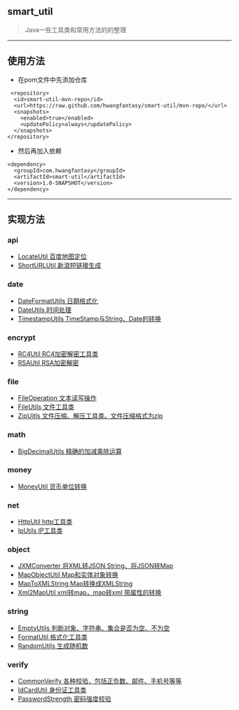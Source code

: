 ## smart_util
>Java一些工具类和常用方法的的整理
---
## 使用方法
- 在pom文件中先添加仓库
```
 <repository> 
  <id>smart-util-mvn-repo</id>  
  <url>https://raw.github.com/hwangfantasy/smart-util/mvn-repo/</url>  
  <snapshots> 
    <enabled>true</enabled>  
    <updatePolicy>always</updatePolicy> 
  </snapshots> 
</repository>
```
- 然后再加入依赖
```
<dependency> 
  <groupId>com.hwangfantasy</groupId>  
  <artifactId>smart-util</artifactId>  
  <version>1.0-SNAPSHOT</version> 
</dependency>
```
---
## 实现方法
### api
- [LocateUtil 百度地图定位](https://github.com/hwangfantasy/smart-util/blob/master/src/main/java/com/hwangfantasy/smartutil/api/LocateUtil.java)
- [ShortURLUtil 新浪短链接生成](https://github.com/hwangfantasy/smart-util/blob/master/src/main/java/com/hwangfantasy/smartutil/api/ShortURLUtil.java)
### date
- [DateFormatUtils 日期格式化](https://github.com/hwangfantasy/smart-util/blob/master/src/main/java/com/hwangfantasy/smartutil/date/DateFormatUtils.java)
- [DateUtils 时间处理](https://github.com/hwangfantasy/smart-util/blob/master/src/main/java/com/hwangfantasy/smartutil/date/DateUtils.java)
- [TimestampUtils TimeStamp与String、Date的转换](https://github.com/hwangfantasy/smart-util/blob/master/src/main/java/com/hwangfantasy/smartutil/date/TimestampUtils.java)
### encrypt
- [RC4Util RC4加密解密工具类](https://github.com/hwangfantasy/smart-util/blob/master/src/main/java/com/hwangfantasy/smartutil/encrypt/RC4Util.java)
- [RSAUtil RSA加密解密](https://github.com/hwangfantasy/smart-util/blob/master/src/main/java/com/hwangfantasy/smartutil/encrypt/RSAUtil.java)
### file
- [FileOperation 文本读写操作](https://github.com/hwangfantasy/smart-util/blob/master/src/main/java/com/hwangfantasy/smartutil/file/FileOperation.java)
- [FileUtils 文件工具类](https://github.com/hwangfantasy/smart-util/blob/master/src/main/java/com/hwangfantasy/smartutil/file/FileUtils.java)
- [ZipUitls 文件压缩、解压工具类。文件压缩格式为zip](https://github.com/hwangfantasy/smart-util/blob/master/src/main/java/com/hwangfantasy/smartutil/file/ZipUitls.java)
### math
- [BigDecimalUtils 精确的加减乘除运算](https://github.com/hwangfantasy/smart-util/blob/master/src/main/java/com/hwangfantasy/smartutil/math/BigDecimalUtils.java)
### money
- [MoneyUtil 货币单位转换](https://github.com/hwangfantasy/smart-util/blob/master/src/main/java/com/hwangfantasy/smartutil/money/MoneyUtil.java)
### net
- [HttpUtil http工具类](https://github.com/hwangfantasy/smart-util/blob/master/src/main/java/com/hwangfantasy/smartutil/net/HttpUtil.java)
- [IpUtils IP工具类](https://github.com/hwangfantasy/smart-util/blob/master/src/main/java/com/hwangfantasy/smartutil/net/IpUtils.java)
### object
- [JXMConverter 将XML转JSON String、将JSON转Map](https://github.com/hwangfantasy/smart-util/blob/master/src/main/java/com/hwangfantasy/smartutil/object/JXMConverter.java)
- [MapObjectUtil Map和实体对象转换](https://github.com/hwangfantasy/smart-util/blob/master/src/main/java/com/hwangfantasy/smartutil/object/MapObjectUtil.java)
- [MapToXMLString  Map转换成XMLString](https://github.com/hwangfantasy/smart-util/blob/master/src/main/java/com/hwangfantasy/smartutil/object/MapToXMLString.java)
- [Xml2MapUtil xml转map，map转xml 带属性的转换](https://github.com/hwangfantasy/smart-util/blob/master/src/main/java/com/hwangfantasy/smartutil/object/Xml2MapUtil.java)
### string
- [EmptyUtils 判断对象、字符串、集合是否为空、不为空](https://github.com/hwangfantasy/smart-util/blob/master/src/main/java/com/hwangfantasy/smartutil/string/Xml2MapUtil.java)
- [FormatUtil 格式化工具类](https://github.com/hwangfantasy/smart-util/blob/master/src/main/java/com/hwangfantasy/smartutil/string/FormatUtil.java)
- [RandomUtils 生成随机数](https://github.com/hwangfantasy/smart-util/blob/master/src/main/java/com/hwangfantasy/smartutil/string/RandomUtils.java)
### verify
- [CommonVerify 各种校验，包括正负数、邮件、手机号等等](https://github.com/hwangfantasy/smart-util/blob/master/src/main/java/com/hwangfantasy/smartutil/verify/RandomUtils.java)
- [IdCardUtil 身份证工具类](https://github.com/hwangfantasy/smart-util/blob/master/src/main/java/com/hwangfantasy/smartutil/verify/IdCardUtil.java)
- [PasswordStrength 密码强度校验](https://github.com/hwangfantasy/smart-util/blob/master/src/main/java/com/hwangfantasy/smartutil/verify/PasswordStrength.java)
